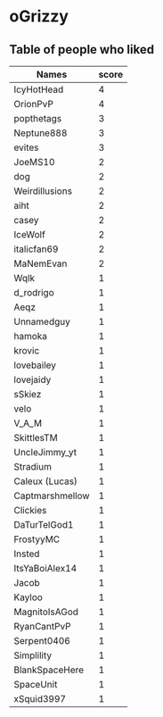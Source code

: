 # oGrizzy
## Table of people who liked
Names | score
--- | ---
IcyHotHead | 4
OrionPvP | 4
popthetags | 3
Neptune888 | 3
evites | 3
JoeMS10 | 2
dog | 2
Weirdillusions | 2
aiht | 2
casey | 2
IceWolf | 2
italicfan69 | 2
MaNemEvan | 2
Wqlk | 1
d_rodrigo | 1
Aeqz | 1
Unnamedguy | 1
hamoka | 1
krovic | 1
lovebailey | 1
lovejaidy | 1
sSkiez | 1
velo | 1
V_A_M | 1
SkittlesTM | 1
UncleJimmy_yt | 1
Stradium | 1
Caleux (Lucas) | 1
Captmarshmellow | 1
Clickies | 1
DaTurTelGod1 | 1
FrostyyMC | 1
Insted | 1
ItsYaBoiAlex14 | 1
Jacob | 1
Kayloo | 1
MagnitoIsAGod | 1
RyanCantPvP | 1
Serpent0406 | 1
Simplility | 1
BlankSpaceHere | 1
SpaceUnit | 1
xSquid3997 | 1

